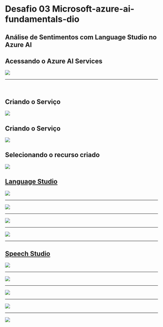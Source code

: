# Desafio 03 Microsoft-azure-ai-fundamentals-dio
## Análise de Sentimentos com Language Studio no Azure AI

## Acessando o Azure AI Services
<img align="center" src="https://github.com/DanCunha/Microsoft-azure-ai-fundamentals-dio/blob/main/Desafio03/Prints/LanguageStudio01.png" width=""/> 

---
&nbsp;

## Criando o Serviço
<img align="center" src="https://github.com/DanCunha/Microsoft-azure-ai-fundamentals-dio/blob/main/Desafio03/Prints/LanguageStudio02.png" width=""/> 

## Criando o Serviço
<img align="center" src="https://github.com/DanCunha/Microsoft-azure-ai-fundamentals-dio/blob/main/Desafio03/Prints/LanguageStudio03.png" width=""/> 

## Selecionando o recurso criado
<img align="center" src="https://github.com/DanCunha/Microsoft-azure-ai-fundamentals-dio/blob/main/Desafio03/Prints/LanguageStudio04.png" width=""/> 

## [Language Studio](https://language.cognitive.azure.com/home)
<img align="center" src="https://github.com/DanCunha/Microsoft-azure-ai-fundamentals-dio/blob/main/Desafio03/Prints/LanguageStudio05.png" width=""/> 

---
<img align="center" src="https://github.com/DanCunha/Microsoft-azure-ai-fundamentals-dio/blob/main/Desafio03/Prints/LanguageStudio06.png" width=""/> 

---
<img align="center" src="https://github.com/DanCunha/Microsoft-azure-ai-fundamentals-dio/blob/main/Desafio03/Prints/LanguageStudio07.png" width=""/> 

---
<img align="center" src="https://github.com/DanCunha/Microsoft-azure-ai-fundamentals-dio/blob/main/Desafio03/Prints/LanguageStudio08.png" width=""/> 

---

## [Speech Studio](https://speech.microsoft.com/portal)
<img align="center" src="https://github.com/DanCunha/Microsoft-azure-ai-fundamentals-dio/blob/main/Desafio03/Prints/Speech%20Studio01.png" width=""/> 

---
<img align="center" src="https://github.com/DanCunha/Microsoft-azure-ai-fundamentals-dio/blob/main/Desafio03/Prints/Speech%20Studio02.png" width=""/> 

---
<img align="center" src="https://github.com/DanCunha/Microsoft-azure-ai-fundamentals-dio/blob/main/Desafio03/Prints/Speech%20Studio03.png" width=""/> 

---
<img align="center" src="https://github.com/DanCunha/Microsoft-azure-ai-fundamentals-dio/blob/main/Desafio03/Prints/Speech%20Studio04.png" width=""/> 

---
<img align="center" src="https://github.com/DanCunha/Microsoft-azure-ai-fundamentals-dio/blob/main/Desafio03/Prints/Speech%20Studio05.png" width=""/> 
